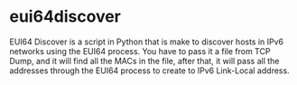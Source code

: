 # eui64discover
EUI64 Discover is a script in Python that is make to discover hosts in IPv6 networks using the EUI64 process. You have to pass it a file from TCP Dump, and it will find all the MACs in the file, after that, it will pass all the addresses through the EUI64 process to create to IPv6 Link-Local address.
